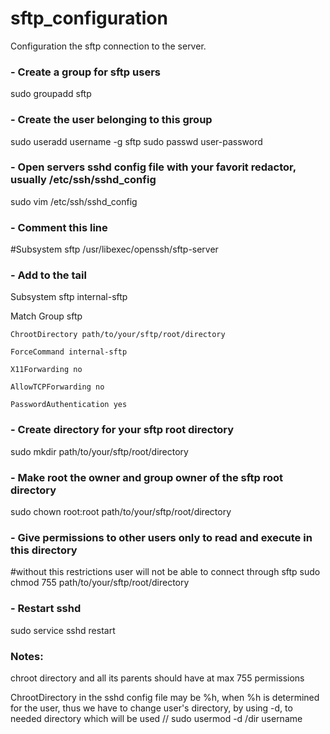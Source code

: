 # sftp_configuration
Configuration the sftp connection to the server.

### - Create a group for sftp users
sudo groupadd sftp

### - Create the user belonging to this group
sudo useradd username -g sftp
sudo passwd user-password

### - Open servers sshd config file with your favorit redactor, usually /etc/ssh/sshd_config
sudo vim /etc/ssh/sshd_config

### - Comment this line
#Subsystem	sftp	/usr/libexec/openssh/sftp-server

### - Add to the tail
Subsystem sftp internal-sftp

Match Group sftp

	ChrootDirectory path/to/your/sftp/root/directory
	
	ForceCommand internal-sftp
	
	X11Forwarding no
	
	AllowTCPForwarding no
	
	PasswordAuthentication yes
 
### - Create directory for your sftp root directory
sudo mkdir path/to/your/sftp/root/directory

### - Make root the owner and group owner of the sftp root directory
sudo chown root:root path/to/your/sftp/root/directory

### - Give permissions to other users only to read and execute in this directory 
#without this restrictions user will not be able to connect through sftp
sudo chmod 755 path/to/your/sftp/root/directory

### - Restart sshd
sudo service sshd restart

### Notes:
chroot directory and all its parents should have at max 755 permissions

ChrootDirectory in the sshd config file may be %h, when %h is determined for the user,
thus we have to change user's directory, by using -d, to needed directory which will be used  // sudo usermod -d /dir username
